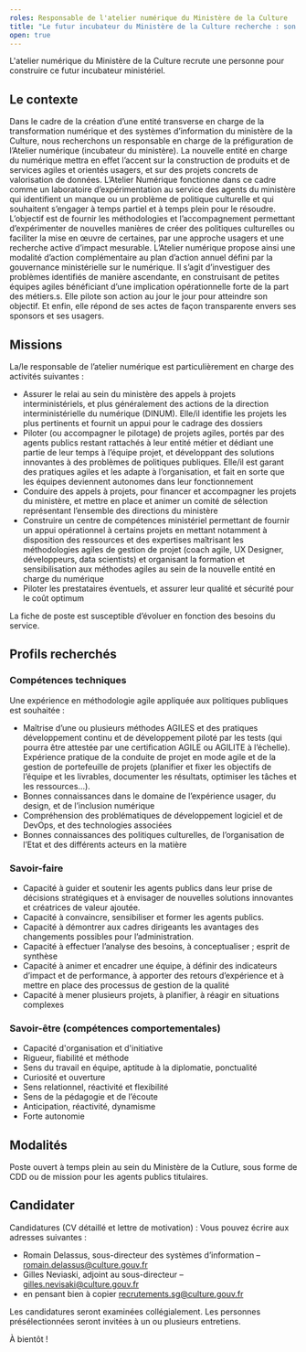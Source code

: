 ```yaml
---
roles: Responsable de l'atelier numérique du Ministère de la Culture
title: "Le futur incubateur du Ministère de la Culture recherche : son ou sa responsable"
open: true
---
```


L'atelier numérique du Ministère de la Culture recrute une personne pour construire ce futur incubateur ministériel. 

## Le contexte

Dans le cadre de la création d’une entité transverse en charge de la transformation numérique et des systèmes d’information du ministère de la Culture, nous recherchons un responsable en charge de la préfiguration de l’Atelier numérique (incubateur du ministère).
La nouvelle entité en charge du numérique mettra en effet l’accent sur la construction de produits et de services agiles et orientés usagers, et sur des projets concrets de valorisation de données. 
L’Atelier Numérique fonctionne dans ce cadre comme un laboratoire d’expérimentation au service des agents du ministère qui identifient un manque ou un problème de politique culturelle et qui souhaitent s’engager à temps partiel et à temps plein pour le résoudre. 
L’objectif est de fournir les méthodologies et l’accompagnement permettant d’expérimenter de nouvelles manières de créer des politiques culturelles ou faciliter la mise en œuvre de certaines, par une approche usagers et une recherche active d’impact mesurable. 
L’Atelier numérique propose ainsi une modalité d’action complémentaire au plan d’action annuel défini par la gouvernance ministérielle sur le numérique. 
Il s’agit d’investiguer des problèmes identifiés de manière ascendante, en construisant de petites équipes agiles bénéficiant d’une implication opérationnelle forte de la part des métiers.s. 
Elle pilote son action au jour le jour pour atteindre son objectif. Et enfin, elle répond de ses actes de façon transparente envers ses sponsors et ses usagers.


## Missions

La/le responsable de l’atelier numérique est particulièrement en charge des activités suivantes :
- Assurer le relai au sein du ministère des appels à projets interministériels, et plus généralement des actions de la
direction interministérielle du numérique (DINUM). Elle/il identifie les projets les plus pertinents et fournit un
appui pour le cadrage des dossiers
- Piloter (ou accompagner le pilotage) de projets agiles, portés par des agents publics restant rattachés à leur entité
métier et dédiant une partie de leur temps à l’équipe projet, et développant des solutions innovantes à des problèmes de politiques publiques. Elle/il est garant des pratiques agiles et les adapte à l’organisation, et fait en sorte que les équipes deviennent autonomes dans leur fonctionnement
- Conduire des appels à projets, pour financer et accompagner les projets du ministère, et mettre en place et animer un comité de sélection représentant l’ensemble des directions du ministère
- Construire un centre de compétences ministériel permettant de fournir un appui opérationnel à certains projets en mettant notamment à disposition des ressources et des expertises maîtrisant les méthodologies agiles de gestion de projet (coach agile, UX Designer, développeurs, data scientists) et organisant la formation et sensibilisation aux méthodes agiles au sein de la nouvelle entité en charge du numérique
- Piloter les prestataires éventuels, et assurer leur qualité et sécurité pour le coût optimum

La fiche de poste est susceptible d’évoluer en fonction des besoins du service.

## Profils recherchés

### Compétences techniques
Une expérience en méthodologie agile appliquée aux politiques publiques est souhaitée :
- Maîtrise d’une ou plusieurs méthodes AGILES et des pratiques développement continu et de développement piloté
par les tests (qui pourra être attestée par une certification AGILE ou AGILITE à l’échelle). Expérience pratique de la conduite de projet en mode agile et de la gestion de portefeuille de projets (planifier et fixer les objectifs de l’équipe et les livrables, documenter les résultats, optimiser les tâches et les ressources...).
- Bonnes connaissances dans le domaine de l’expérience usager, du design, et de l’inclusion numérique
- Compréhension des problématiques de développement logiciel et de DevOps, et des technologies associées
- Bonnes connaissances des politiques culturelles, de l’organisation de l’Etat et des différents acteurs en la matière

### Savoir-faire
- Capacité à guider et soutenir les agents publics dans leur prise de décisions stratégiques et à envisager de nouvelles solutions innovantes et créatrices de valeur ajoutée.
- Capacité à convaincre, sensibiliser et former les agents publics.
- Capacité à démontrer aux cadres dirigeants les avantages des changements possibles pour l’administration.
- Capacité à effectuer l’analyse des besoins, à conceptualiser ; esprit de synthèse
- Capacité à animer et encadrer une équipe, à définir des indicateurs d’impact et de performance, à apporter des
retours d’expérience et à mettre en place des processus de gestion de la qualité
- Capacité à mener plusieurs projets, à planifier, à réagir en situations complexes

### Savoir-être (compétences comportementales)
- Capacité d'organisation et d'initiative
- Rigueur, fiabilité et méthode
- Sens du travail en équipe, aptitude à la diplomatie, ponctualité
- Curiosité et ouverture
- Sens relationnel, réactivité et flexibilité
- Sens de la pédagogie et de l’écoute
- Anticipation, réactivité, dynamisme
- Forte autonomie

## Modalités

Poste ouvert à temps plein au sein du Ministère de la Cutlure, sous forme de CDD ou de mission pour les agents publics titulaires.


## Candidater

Candidatures (CV détaillé et lettre de motivation) : 
Vous pouvez écrire aux adresses suivantes :
- Romain Delassus, sous-directeur des systèmes d’information – romain.delassus@culture.gouv.fr 
- Gilles Neviaski, adjoint au sous-directeur – gilles.nevisaki@culture.gouv.fr
- en pensant bien à copier recrutements.sg@culture.gouv.fr

Les candidatures seront examinées collégialement. Les personnes présélectionnées seront invitées à un ou plusieurs entretiens.

À bientôt !

